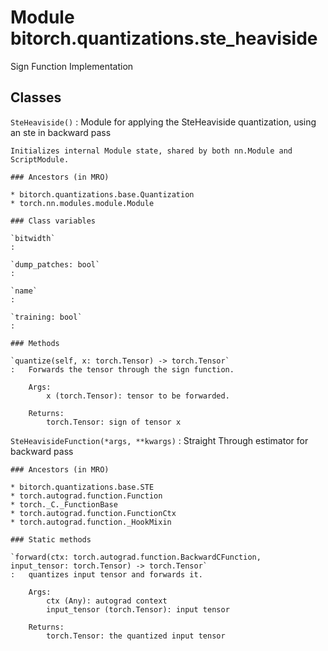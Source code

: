 Module bitorch.quantizations.ste_heaviside
==========================================
Sign Function Implementation

Classes
-------

`SteHeaviside()`
:   Module for applying the SteHeaviside quantization, using an ste in backward pass
    
    Initializes internal Module state, shared by both nn.Module and ScriptModule.

    ### Ancestors (in MRO)

    * bitorch.quantizations.base.Quantization
    * torch.nn.modules.module.Module

    ### Class variables

    `bitwidth`
    :

    `dump_patches: bool`
    :

    `name`
    :

    `training: bool`
    :

    ### Methods

    `quantize(self, x: torch.Tensor) ‑> torch.Tensor`
    :   Forwards the tensor through the sign function.
        
        Args:
            x (torch.Tensor): tensor to be forwarded.
        
        Returns:
            torch.Tensor: sign of tensor x

`SteHeavisideFunction(*args, **kwargs)`
:   Straight Through estimator for backward pass

    ### Ancestors (in MRO)

    * bitorch.quantizations.base.STE
    * torch.autograd.function.Function
    * torch._C._FunctionBase
    * torch.autograd.function.FunctionCtx
    * torch.autograd.function._HookMixin

    ### Static methods

    `forward(ctx: torch.autograd.function.BackwardCFunction, input_tensor: torch.Tensor) ‑> torch.Tensor`
    :   quantizes input tensor and forwards it.
        
        Args:
            ctx (Any): autograd context
            input_tensor (torch.Tensor): input tensor
        
        Returns:
            torch.Tensor: the quantized input tensor